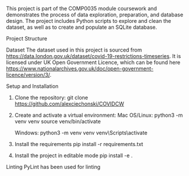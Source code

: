 This project is part of the COMP0035 module coursework and demonstrates the process of data exploration, preparation, and database design.
The project includes Python scripts to explore and clean the dataset, as well as to create and populate an SQLite database.

Project Structure

Dataset
The dataset used in this project is sourced from https://data.london.gov.uk/dataset/covid-19-restrictions-timeseries. It is licensed under UK Open Government Licence, which can be found here https://www.nationalarchives.gov.uk/doc/open-government-licence/version/3/.


Setup and Installation
1. Clone the repository:
    git clone https://github.com/alexciechonski/COVIDCW

2. Create and activate a virtual environment:
    Mac OS/Linux:
    python3 -m venv venv
    source venv/bin/activate

    Windows:
    python3 -m venv venv
    venv\Scripts\activate

3. Install the requirements
    pip install -r requirements.txt
    
4. Install the project in editable mode
    pip install -e .

Linting
PyLint has been used for linting
